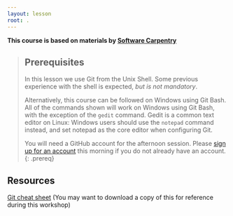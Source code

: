 ```yaml
---
layout: lesson
root: .
---
```

**This course is based on materials by [Software Carpentry](http://www.software-carpentry.org)**

> ## Prerequisites
> In this lesson we use Git from the Unix Shell.
> Some previous experience with the shell is expected,
> *but is not mandatory*.
>
> Alternatively, this course can be followed on Windows using
> Git Bash.
> All of the commands shown will work on Windows using Git Bash,
> with the exception of the `gedit` command.
> Gedit is a common text editor on Linux:
> Windows users should use the `notepad` command instead, and set
> notepad as the core editor when configuring Git.
>
> You will need a GitHub account for the afternoon session.
> Please [sign up for an account](https://github.com/) this 
> morning if you do not already have an account.
{: .prereq}

## Resources
[Git cheat sheet](https://services.github.com/on-demand/downloads/github-git-cheat-sheet.pdf)
(You may want to download a copy of this for reference during this workshop)
